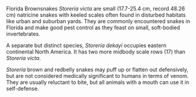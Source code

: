 Florida Brownsnakes *Storeria victa* are small (17.7-25.4 cm, record 48.26 cm) natricine snakes with keeled scales often found in disturbed habitats like urban and suburban yards. They are commonly encountered snakes in Florida and make good pest control as they feast on small, soft-bodied invertebrates.

A separate but distinct species, *Storeria dekayi* occupies eastern continental North America. It has two more midbody scale rows (17) than *Storeria victa*.

*Storeria* brown and redbelly snakes may puff up or flatten out defensively, but are not considered medically significant to humans in terms of venom. They are usually reluctant to bite, but all animals with a mouth can use it in self-defense.

